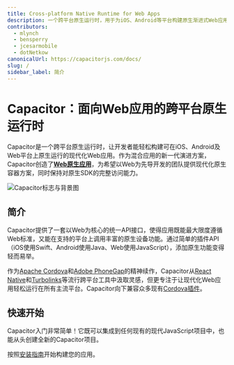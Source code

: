 ```yaml
---
title: Cross-platform Native Runtime for Web Apps
description: 一个跨平台原生运行时，用于为iOS、Android等平台构建原生渐进式Web应用
contributors:
  - mlynch
  - bensperry
  - jcesarmobile
  - dotNetkow
canonicalUrl: https://capacitorjs.com/docs/
slug: /
sidebar_label: 简介
---
```


# Capacitor：面向Web应用的跨平台原生运行时

Capacitor是一个跨平台原生运行时，让开发者能轻松构建可在iOS、Android及Web平台上原生运行的现代化Web应用。作为混合应用的新一代演进方案，Capacitor创造了<strong><a href="https://webnative.tech" class="unstyled-link testing">Web原生应用</a></strong>，为希望以Web为先导开发的团队提供现代化原生容器方案，同时保持对原生SDK的完整访问能力。

![Capacitor标志与背景图](/img/v3/docs/capacitor-index.png)

## 简介

Capacitor提供了一套以Web为核心的统一API接口，使得应用既能最大限度遵循Web标准，又能在支持的平台上调用丰富的原生设备功能。通过简单的插件API（iOS使用Swift、Android使用Java、Web使用JavaScript），添加原生功能变得轻而易举。

作为[Apache Cordova](https://cordova.apache.org/)和[Adobe PhoneGap](https://phonegap.com/)的精神续作，Capacitor从[React Native](http://facebook.github.io/react-native/)和[Turbolinks](https://github.com/turbolinks/turbolinks)等流行跨平台工具中汲取灵感，但更专注于让现代化Web应用轻松运行在所有主流平台。Capacitor向下兼容众多现有[Cordova插件](https://cordova.apache.org/plugins/)。

## 快速开始

Capacitor入门非常简单！它既可以集成到任何现有的现代JavaScript项目中，也能从头创建全新的Capacitor项目。

按照<a href="/docs/getting-started">安装指南</a>开始构建您的应用。